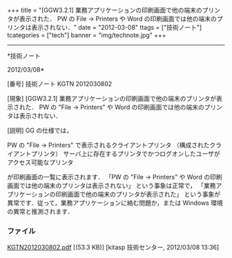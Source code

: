 ﻿+++
title = "[GGW3.2.1] 業務アプリケーションの印刷画面で他の端末のプリンタが表示された． PW の File → Printers や Word の印刷画面では他の端末のプリンタは表示されない．"
date = "2012-03-08"
ttags = ["技術ノート"]
tcategories = ["tech"]
banner = "img/technote.jpg"
+++

-----------------------------------------------------------------------------------------------------------------------------

*技術ノート

2012/03/08*


[番号]
技術ノート KGTN 2012030802

[現象]
[GGW3.2.1]
業務アプリケーションの印刷画面で他の端末のプリンタが表示された． PW の
"File → Printers" や Word
の印刷画面では他の端末のプリンタは表示されない．

[説明]
GG の仕様では，

PW の "File → Printers" で表示されるクライアントプリンタ
（構成されたクライアントプリンタ）
サーバ上に存在するプリンタでかつログオンしたユーザがアクセス可能なプリンタ

が印刷画面の一覧に表示されます． 「PW の "File → Printers" や Word
の印刷画面では他の端末のプリンタは表示されない」 という事象は正常で，
「業務アプリケーションの印刷画面で他の端末のプリンタが表示された」
という事象が異常です．従って，業務アプリケーションに絡む問題か，または
Windows 環境の異常と推測されます．


### ファイル





[KGTN2012030802.pdf](http://techreport.kitasp.net/attachments/download/865/KGTN2012030802.pdf)
 [(53.3 KB)] [kitasp 技術センター, 2012/03/08
13:36]
